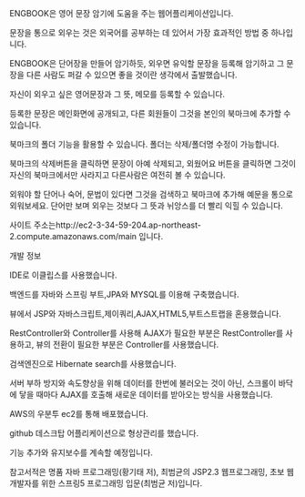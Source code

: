 
ENGBOOK은 영어 문장 암기에 도움을 주는 웹어플리케이션입니다.

문장을 통으로 외우는 것은 외국어를 공부하는 데 있어서 가장 효과적인 방법 중 하나입니다.

ENGBOOK은 단어장을 만들어 암기하듯, 외우면 유익할 문장을 등록해 암기하고 그 문장을 다른 사람도 퍼갈 수 있으면 좋을 것이란 생각에서 출발했습니다.

자신이 외우고 싶은 영어문장과 그 뜻, 메모를 등록할 수 있습니다.

등록한 문장은 메인화면에 공개되고, 다른 회원들이 그것을 본인의 북마크에 추가할 수 있습니다.

북마크의 폴더 기능을 활용할 수 있습니다. 폴더는 삭제/폴더명 수정이 가능합니다.

북마크의 삭제버튼을 클릭하면 문장이 아예 삭제되고, 외웠어요 버튼을 클릭하면 그것이 자신의 북마크에서만 사라지고 다른사람은 여전히 볼 수 있습니다.

외워야 할 단어나 숙어, 문법이 있다면 그것을 검색하고 북마크에 추가해 예문을 통으로 외워보세요. 단어만 보며 외우는 것보다 그 뜻과 뉘앙스를 더 빨리 익힐 수 있습니다.

사이트 주소는http://ec2-3-34-59-204.ap-northeast-2.compute.amazonaws.com/main 입니다.

개발 정보

IDE로 이클립스를 사용했습니다.

백엔드를 자바와 스프링 부트,JPA와 MYSQL를 이용해 구축했습니다.

뷰에서 JSP와 자바스크립트,제이쿼리,AJAX,HTML5,부트스트랩을 혼용했습니다.

RestController와 Controller를 사용해 AJAX가 필요한 부분은 RestController를 사용하고, 뷰의 전환이 필요한 부분은 Controller를 사용했습니다.

검색엔진으로 Hibernate search를 사용했습니다.

서버 부하 방지와 속도향상을 위해 데이터를 한번에 불러오는 것이 아닌, 스크롤이 바닥에 닿을 때마다 AJAX를 호출해 새로운 데이터를 받아오는 방식을 사용했습니다.

AWS의 우분투 ec2를 통해 배포했습니다.

github 데스크탑 어플리케이션으로 형상관리를 했습니다.

기능 추가와 유지보수를 계속할 예정입니다.

참고서적은 명품 자바 프로그래밍(황기태 저), 최범균의 JSP2.3 웹프로그래밍, 초보 웹 개발자를 위한 스프링5 프로그래밍 입문(최범균 저)입니다.
